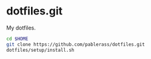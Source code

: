 dotfiles.git
============

My dotfiles.

```sh
cd $HOME
git clone https://github.com/pablerass/dotfiles.git
dotfiles/setup/install.sh
